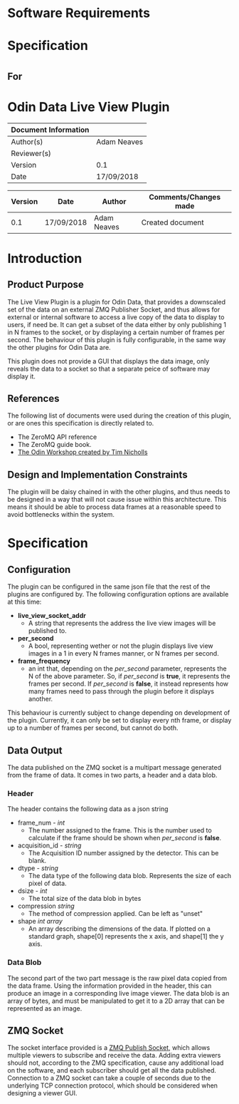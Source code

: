 # Software Requirements

# Specification

#
## For

# Odin Data Live View Plugin

| **Document Information** | |
| --- |--- |
| Author(s) | Adam Neaves |
| Reviewer(s) |   |
| Version | 0.1 |
| Date | 17/09/2018 |

| **Version** | **Date** | **Author** | **Comments/Changes made** |
| --- | --- | --- | --- |
| 0.1 | 17/09/2018 | Adam Neaves | Created document |


# Introduction
## Product Purpose

The Live View Plugin is a plugin for Odin Data, that provides a downscaled set of the data on an external ZMQ Publisher Socket, and thus allows for external or internal software to access a live copy of the data to display to users, if need be. It can get a subset of the data either by only publishing 1 in N frames to the socket, or by displaying a certain number of frames per second. The behaviour of this plugin is fully configurable, in the same way the other plugins for Odin Data are.

This plugin does not provide a GUI that displays the data image, only reveals the data to a socket so that a separate peice of software may display it.

## References

The following list of documents were used during the creation of this plugin, or are ones this specification is directly related to.

- The ZeroMQ API reference
- The ZeroMQ guide book.
- [The Odin Workshop created by Tim Nicholls](https://github.com/stfc-aeg/odin-workshop)

## Design and Implementation Constraints

The plugin will be daisy chained in with the other plugins, and thus needs to be designed in a way that will not cause issue within this architecture. This means it should be able to process data frames at a reasonable speed to avoid bottlenecks within the system.

# Specification

## Configuration
The plugin can be configured in the same json file that the rest of the plugins are configured by. The following configuration options are available at this time:

- **live_view_socket_addr** 
  - A string that represents the address the live view images will be published to.
- **per_second** 
  - A bool, representing wether or not the plugin displays live view images in a 1 in every N frames manner, or N frames per second.
- **frame_frequency** 
  - an int that, depending on the *per_second* parameter, represents the N of the above parameter. So, if *per_second* is **true**, it represents the frames per second. If *per_second* is **false**, it instead represents how many frames need to pass through the plugin before it displays another.

This behaviour is currently subject to change depending on development of the plugin. Currently, it can only be set to display every nth frame, or display up to a number of frames per second, but cannot do both.

## Data Output

The data published on the ZMQ socket is a multipart message generated from the frame of data. It comes in two parts, a header and a data blob.

### Header
The header contains the following data as a json string
- frame_num - *int*
  - The number assigned to the frame. This is the number used to calculate if the frame should be shown when *per_second* is **false**.
- acquisition_id - *string*
  - The Acquisition ID number assigned by the detector. This can be blank.
- dtype - *string*
  - The data type of the following data blob. Represents the size of each pixel of data.
- dsize - *int*
  - The total size of the data blob in bytes
- compression *string*
  - The method of compression applied. Can be left as "unset"
- shape *int array*
  - An array describing the dimensions of the data. If plotted on a standard graph, shape[0] represents the x axis, and shape[1] the y axis.

### Data Blob
The second part of the two part message is the raw pixel data copied from the data frame. Using the information provided in the header, this can produce an image in a corresponding live image viewer. The data blob is an array of bytes, and must be manipulated to get it to a 2D array that can be represented as an image.

## ZMQ Socket
The socket interface provided is a 
[ZMQ Publish Socket](http://api.zeromq.org/2-1:zmq-socket#toc9), which allows multiple viewers to subscribe and receive the data. Adding extra viewers should not, according to the ZMQ specification, cause any additional load on the software, and each subscriber should get all the data published. Connection to a ZMQ socket can take a couple of seconds due to the underlying TCP connection protocol, which should be considered when designing a viewer GUI.
